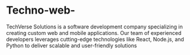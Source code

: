 # Techno-web-
TechVerse Solutions is a software development company specializing in creating custom web and mobile applications. Our team of experienced developers leverages cutting-edge technologies like React, Node.js, and Python to deliver scalable and user-friendly solutions
